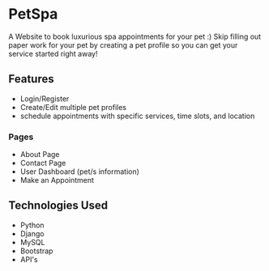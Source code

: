 # PetSpa
A Website to book luxurious spa appointments for your pet :) 
Skip filling out paper work for your pet by creating a pet profile so you can get your service started right away!

## Features
- Login/Register
- Create/Edit multiple pet profiles
- schedule appointments with specific services, time slots, and location
### Pages
- About Page
- Contact Page
- User Dashboard (pet/s information)
- Make an Appointment

## Technologies Used
- Python
- Django
- MySQL
- Bootstrap
- API's
